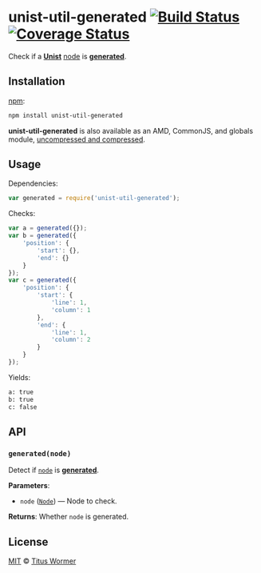 # unist-util-generated [![Build Status][build-badge]][build-page] [![Coverage Status][coverage-badge]][coverage-page]

Check if a [**Unist**][unist] [node][] is [**generated**][spec].

## Installation

[npm][]:

```bash
npm install unist-util-generated
```

**unist-util-generated** is also available as an AMD, CommonJS, and
globals module, [uncompressed and compressed][releases].

## Usage

Dependencies:

```javascript
var generated = require('unist-util-generated');
```

Checks:

```javascript
var a = generated({});
var b = generated({
    'position': {
        'start': {},
        'end': {}
    }
});
var c = generated({
    'position': {
        'start': {
            'line': 1,
            'column': 1
        },
        'end': {
            'line': 1,
            'column': 2
        }
    }
});
```

Yields:

```txt
a: true
b: true
c: false
```

## API

### `generated(node)`

Detect if [`node`][node] is [**generated**][spec].

**Parameters**:

*   `node` ([`Node`][node]) — Node to check.

**Returns**: Whether `node` is generated.

## License

[MIT][license] © [Titus Wormer][author]

<!-- Definition -->

[build-badge]: https://img.shields.io/travis/wooorm/unist-util-generated.svg

[build-page]: https://travis-ci.org/wooorm/unist-util-generated

[coverage-badge]: https://img.shields.io/codecov/c/github/wooorm/unist-util-generated.svg

[coverage-page]: https://codecov.io/github/wooorm/unist-util-generated?branch=master

[npm]: https://docs.npmjs.com/cli/install

[releases]: https://github.com/wooorm/unist-util-generated/releases

[license]: LICENSE

[author]: http://wooorm.com

[unist]: https://github.com/wooorm/unist

[node]: https://github.com/wooorm/unist#node

[spec]: https://github.com/wooorm/unist#location
